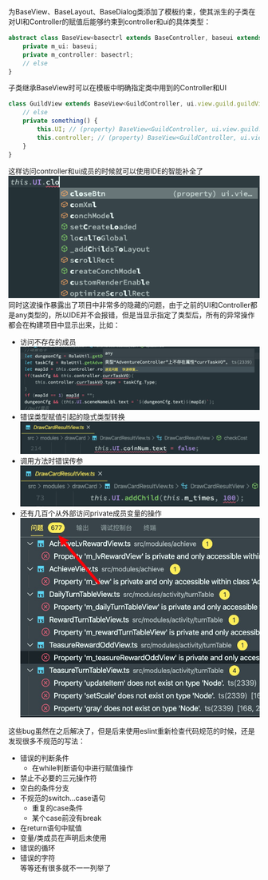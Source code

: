 为BaseView、BaseLayout、BaseDialog类添加了模板约束，使其派生的子类在对UI和Controller的赋值后能够约束到controller和ui的具体类型：
```typescript
abstract class BaseView<basectrl extends BaseController, baseui extends Laya.View | Laya.Sprite> extends Laya.View {
    private m_ui: baseui;
    private m_controller: basectrl;
    // else
}
```
子类继承BaseView时可以在模板中明确指定类中用到的Controller和UI
```typescript
class GuildView extends BaseView<GuildController, ui.view.guild.guildViewUI> {
    // else
    private something() {
        this.UI; // (property) BaseView<GuildController, ui.view.guild.guildViewUI>.UI: ui.view.guild.guildViewUI
        this.controller; // (property) BaseView<GuildController, ui.view.guild.guildViewUI>.controller: GuildController
    }
}
```
这样访问controller和ui成员的时候就可以使用IDE的智能补全了  
![](2020-04-15-14-27-27.png)  
同时这波操作暴露出了项目中非常多的隐藏的问题，由于之前的UI和Controller都是any类型的，所以IDE并不会报错，但是当显示指定了类型后，所有的异常操作都会在构建项目中显示出来，比如：
+ 访问不存在的成员![](2020-04-15-14-28-07.png)  
+ 错误类型赋值引起的隐式类型转换![](2020-04-15-14-28-21.png)  
+ 调用方法时错误传参![](2020-04-15-14-28-28.png)  
+ 还有几百个从外部访问private成员变量的操作![](2020-04-15-14-28-36.png)  
 

这些bug虽然在之后解决了，但是后来使用eslint重新检查代码规范的时候，还是发现很多不规范的写法：
+ 错误的判断条件
  + 在while判断语句中进行赋值操作
+ 禁止不必要的三元操作符
+ 空白的条件分支
+ 不规范的switch...case语句
  + 重复的case条件
  + 某个case前没有break
+ 在return语句中赋值
+ 变量/类成员在声明后未使用
+ 错误的循环
+ 错误的字符  
等等还有很多就不一一列举了  
